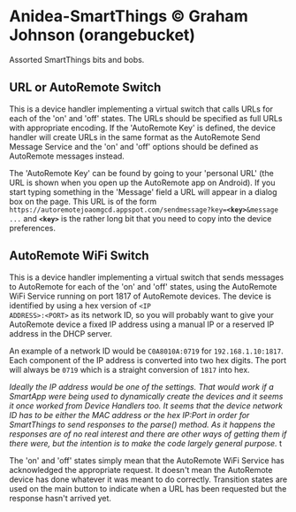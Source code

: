 # Anidea-SmartThings &copy; Graham Johnson (orangebucket)
Assorted SmartThings bits and bobs.

## URL or AutoRemote Switch
This is a device handler implementing a virtual switch that calls URLs for each of the 'on' and 'off' states. The URLs should be specified as full URLs with appropriate encoding. If the 'AutoRemote Key' is defined, the device handler will create URLs in the same format as the AutoRemote Send Message Service and the 'on' and 'off' options should be defined as AutoRemote messages instead.

The 'AutoRemote Key' can be found by going to your 'personal URL' (the URL is shown when you open up the AutoRemote app on Android). If you start typing something in the 'Message' field a URL will appear in a dialog box on the page. This URL is of the form <code>https:<i></i>//autoremotejoaomgcd.appspot.com/sendmessage?key=**&lt;key&gt;**&message ...</code> and <code>**&lt;key&gt;**</code> is the rather long bit that you need to copy into the device preferences.

## AutoRemote WiFi Switch
This is a device handler implementing a virtual switch that sends messages to AutoRemote for each of the 'on' and 'off' states, using the AutoRemote WiFi Service running on port 1817 of AutoRemote devices. The device is identified by using a hex version of <code>&lt;IP ADDRESS&gt;:&lt;PORT&gt;</code> as its network ID, so you will probably want to give your AutoRemote device a fixed IP address using a manual IP or a reserved IP address in the DHCP server.
  
An example of a network ID would be <code>C0A8010A:0719</code> for <code>192.168.1.10:1817</code>. Each component of the IP address is converted into two hex digits. The port will always be <code>0719</code> which is a straight conversion of <code>1817</code> into hex.

*Ideally the IP address would be one of the settings. That would work if a SmartApp were being used to dynamically create the devices and it seems it once worked from Device Handlers too. It seems that the device network ID has to be either the MAC address or the hex IP:Port in order for SmartThings to send responses to the parse() method. As it happens the responses are of no real interest and there are other ways of getting them if there were, but the intention is to make the code largely general purpose.* t

The 'on' and 'off' states simply mean that the AutoRemote WiFi Service has acknowledged the appropriate request. It doesn't mean the AutoRemote device has done whatever it was meant to do correctly. Transition states are used on the main button to indicate when a URL has been requested but the response hasn't arrived yet.
